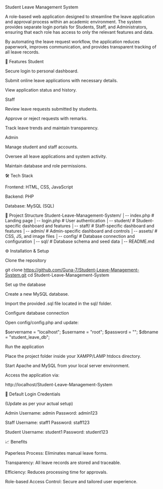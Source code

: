 Student Leave Management System

A role-based web application designed to streamline the leave application and approval process within an academic environment. The system provides separate login portals for Students, Staff, and Administrators, ensuring that each role has access to only the relevant features and data.

By automating the leave request workflow, the application reduces paperwork, improves communication, and provides transparent tracking of all leave records.

🚀 Features
Student

Secure login to personal dashboard.

Submit online leave applications with necessary details.

View application status and history.

Staff

Review leave requests submitted by students.

Approve or reject requests with remarks.

Track leave trends and maintain transparency.

Admin

Manage student and staff accounts.

Oversee all leave applications and system activity.

Maintain database and role permissions.

🛠️ Tech Stack

Frontend: HTML, CSS, JavaScript

Backend: PHP

Database: MySQL (SQL)

📂 Project Structure
Student-Leave-Management-System/
│-- index.php              # Landing page
│-- login.php              # User authentication
│-- student/               # Student-specific dashboard and features
│-- staff/                 # Staff-specific dashboard and features
│-- admin/                 # Admin-specific dashboard and controls
│-- assets/                # CSS, JS, and image files
│-- config/                # Database connection and configuration
│-- sql/                   # Database schema and seed data
│-- README.md

⚙️ Installation & Setup

Clone the repository

git clone https://github.com/Guna-7/Student-Leave-Management-System.git
cd Student-Leave-Management-System


Set up the database

Create a new MySQL database.

Import the provided .sql file located in the sql/ folder.

Configure database connection

Open config/config.php and update:

$servername = "localhost";
$username   = "root";
$password   = "";
$dbname     = "student_leave_db";


Run the application

Place the project folder inside your XAMPP/LAMP htdocs directory.

Start Apache and MySQL from your local server environment.

Access the application via:

http://localhost/Student-Leave-Management-System

🔐 Default Login Credentials

(Update as per your actual setup)

Admin
Username: admin
Password: admin123

Staff
Username: staff1
Password: staff123

Student
Username: student1
Password: student123

📈 Benefits

Paperless Process: Eliminates manual leave forms.

Transparency: All leave records are stored and traceable.

Efficiency: Reduces processing time for approvals.

Role-based Access Control: Secure and tailored user experience.
